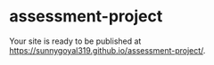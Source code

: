 # assessment-project
Your site is ready to be published at https://sunnygoyal319.github.io/assessment-project/.
